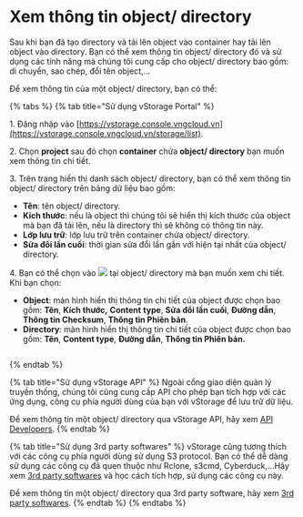 # Xem thông tin object/ directory

Sau khi bạn đã tạo directory và tải lên object vào container hay tải lên object vào directory. Bạn có thể xem thông tin object/ directory đó và sử dụng các tính năng mà chúng tôi cung cấp cho object/ directory bao gồm: di chuyển, sao chép, đổi tên object,...

Để xem thông tin của một object/ directory, bạn có thể:&#x20;

{% tabs %}
{% tab title="Sử dụng vStorage Portal" %}


1\. Đăng nhập vào [https://vstorage.console.vngcloud.vn](https://vstorage.console.vngcloud.vn/storage/list).

2\. Chọn **project** sau đó chọn **container** chứa **object/ directory** bạn muốn xem thông tin chi tiết.

3\. Trên trang hiển thị danh sách object/ directory, bạn có thể xem thông tin object/ directory trên bảng dữ liệu bao gồm:

* **Tên**: tên object/ directory.
* **Kích thước**: nếu là object thì chúng tôi sẽ hiển thị kích thước của object mà bạn đã tải lên, nếu là directory thì sẽ không có thông tin này.
* **Lớp lưu trữ**: lớp lưu trữ trên container chứa object/ directory.
* **Sửa đổi lần cuối**: thời gian sửa đổi lần gần với hiện tại nhất của object/ directory.

4\. Bạn có thể chọn vào ![](https://docs.vngcloud.vn/download/thumbnails/59805571/image2023-7-13\_12-22-47.png?version=1\&modificationDate=1689225769000\&api=v2) tại object/ directory mà bạn muốn xem chi tiết. Khi bạn chọn:

* **Object**: màn hình hiển thị thông tin chi tiết của object được chọn bao gồm: **Tên**, **Kích thước,** **Content** **type**, **Sửa đổi lần cuối**, **Đường dẫn**, **Thông tin Checksum**, **Thông tin Phiên bản**.
* **Directory**: màn hình hiển thị thông tin chi tiết của object được chọn bao gồm: **Tên**, **Content type**, **Đường dẫn**, **Thông tin Phiên bản.**

<figure><img src="../../../../../.gitbook/assets/Xem_thong_tin_object_directory.gif" alt=""><figcaption></figcaption></figure>
{% endtab %}

{% tab title="Sử dụng vStorage API" %}
Ngoài cổng giao diện quản lý truyền thống, chúng tôi cũng cung cấp API cho phép bạn tích hợp với các ứng dụng, công cụ phía người dùng của bạn với vStorage để lưu trữ dữ liệu.

Để xem thông tin một object/ directory qua vStorage API, hãy xem [API Developers](../../api-developers/).
{% endtab %}

{% tab title="Sử dụng 3rd party softwares" %}
vStorage cũng tương thích với các công cụ phía người dùng sử dụng S3 protocol. Bạn có thể dễ dàng sử dụng các công cụ đã quen thuộc như Rclone, s3cmd, Cyberduck,...Hãy xem [3rd party softwares](../../3rd-party-softwares/) và học cách tích hợp, sử dụng các công cụ này.&#x20;

Để xem thông tin một object/ directory qua 3rd party software, hãy xem [3rd party softwares](../../3rd-party-softwares/).
{% endtab %}
{% endtabs %}
